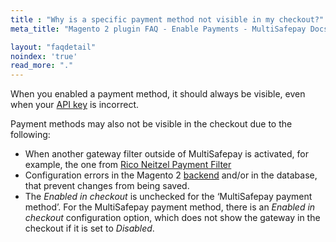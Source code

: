 ```yaml
---
title : "Why is a specific payment method not visible in my checkout?"
meta_title: "Magento 2 plugin FAQ - Enable Payments - MultiSafepay Docs"

layout: "faqdetail"
noindex: 'true'
read_more: "."
---
```


When you enabled a payment method, it should always be visible, even when your [API key](/getting-started/glossary/#api-key) is incorrect.

Payment methods may also not be visible in the checkout due to the following:

- When another gateway filter outside of MultiSafepay is activated, for example, the one from [Rico Neitzel Payment Filter](https://github.com/riconeitzel/PaymentFilter)
- Configuration errors in the Magento 2 [backend](/getting-started/glossary/#backend) and/or in the database, that prevent changes from being saved.
- The _Enabled in checkout_ is unchecked for the ‘MultiSafepay payment method’. For the MultiSafepay payment method, there is an _Enabled in checkout_ configuration option, which does not show the gateway in the checkout if it is set to _Disabled_.	
